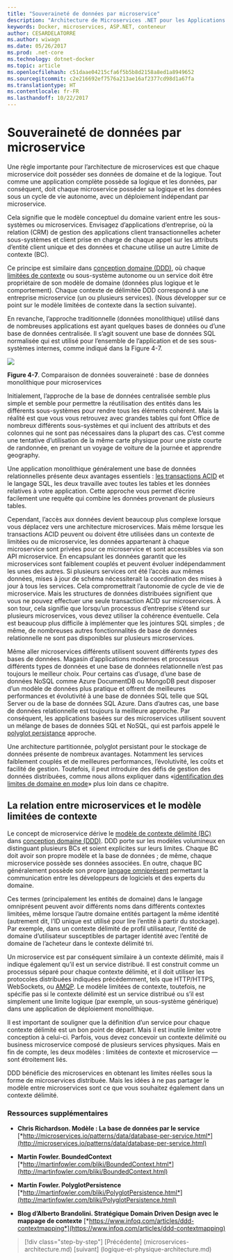 ```yaml
---
title: "Souveraineté de données par microservice"
description: "Architecture de Microservices .NET pour les Applications .NET en conteneur | Souveraineté de données par microservice"
keywords: Docker, microservices, ASP.NET, conteneur
author: CESARDELATORRE
ms.author: wiwagn
ms.date: 05/26/2017
ms.prod: .net-core
ms.technology: dotnet-docker
ms.topic: article
ms.openlocfilehash: c51daae04215cfa6f5b5b8d2158a8ed1a8949652
ms.sourcegitcommit: c2e216692ef7576a213ae16af2377cd98d1a67fa
ms.translationtype: HT
ms.contentlocale: fr-FR
ms.lasthandoff: 10/22/2017
---
```

# <a name="data-sovereignty-per-microservice"></a>Souveraineté de données par microservice

Une règle importante pour l’architecture de microservices est que chaque microservice doit posséder ses données de domaine et de la logique. Tout comme une application complète possède sa logique et les données, par conséquent, doit chaque microservice posséder sa logique et les données sous un cycle de vie autonome, avec un déploiement indépendant par microservice.

Cela signifie que le modèle conceptuel du domaine varient entre les sous-systèmes ou microservices. Envisagez d’applications d’entreprise, où la relation (CRM) de gestion des applications client transactionnelles acheter sous-systèmes et client prise en charge de chaque appel sur les attributs d’entité client unique et des données et chacune utilise un autre Limite de contexte (BC).

Ce principe est similaire dans [conception domaine (DDD)](https://en.wikipedia.org/wiki/Domain-driven_design), où chaque [limitées de contexte](https://martinfowler.com/bliki/BoundedContext.html) ou sous-système autonome ou un service doit être propriétaire de son modèle de domaine (données plus logique et le comportement). Chaque contexte de délimitée DDD correspond à une entreprise microservice (un ou plusieurs services). (Nous développer sur ce point sur le modèle limitées de contexte dans la section suivante).

En revanche, l’approche traditionnelle (données monolithique) utilisé dans de nombreuses applications est ayant quelques bases de données ou d’une base de données centralisée. Il s’agit souvent une base de données SQL normalisée qui est utilisé pour l’ensemble de l’application et de ses sous-systèmes internes, comme indiqué dans la Figure 4-7.

![](./media/image7.png)

**Figure 4-7**. Comparaison de données souveraineté : base de données monolithique pour microservices

Initialement, l’approche de la base de données centralisée semble plus simple et semble pour permettre la réutilisation des entités dans les différents sous-systèmes pour rendre tous les éléments cohérent. Mais la réalité est que vous vous retrouvez avec grandes tables qui font Office de nombreux différents sous-systèmes et qui incluent des attributs et des colonnes qui ne sont pas nécessaires dans la plupart des cas. C’est comme une tentative d’utilisation de la même carte physique pour une piste courte de randonnée, en prenant un voyage de voiture de la journée et apprendre geography.

Une application monolithique généralement une base de données relationnelles présente deux avantages essentiels : [les transactions ACID](https://en.wikipedia.org/wiki/ACID) et le langage SQL, les deux travaille avec toutes les tables et les données relatives à votre application. Cette approche vous permet d’écrire facilement une requête qui combine les données provenant de plusieurs tables.

Cependant, l’accès aux données devient beaucoup plus complexe lorsque vous déplacez vers une architecture microservices. Mais même lorsque les transactions ACID peuvent ou doivent être utilisées dans un contexte de limitées ou de microservice, les données appartenant à chaque microservice sont privées pour ce microservice et sont accessibles via son API microservice. En encapsulant les données garantit que les microservices sont faiblement couplés et peuvent évoluer indépendamment les unes des autres. Si plusieurs services ont été l’accès aux mêmes données, mises à jour de schéma nécessiterait la coordination des mises à jour à tous les services. Cela compromettrait l’autonomie de cycle de vie de microservice. Mais les structures de données distribuées signifient que vous ne pouvez effectuer une seule transaction ACID sur microservices. À son tour, cela signifie que lorsqu’un processus d’entreprise s’étend sur plusieurs microservices, vous devez utiliser la cohérence éventuelle. Cela est beaucoup plus difficile à implémenter que les jointures SQL simples ; de même, de nombreuses autres fonctionnalités de base de données relationnelle ne sont pas disponibles sur plusieurs microservices.

Même aller microservices différents utilisent souvent différents *types* des bases de données. Magasin d’applications modernes et processus différents types de données et une base de données relationnelle n’est pas toujours le meilleur choix. Pour certains cas d’usage, d’une base de données NoSQL comme Azure DocumentDB ou MongoDB peut disposer d’un modèle de données plus pratique et offrent de meilleures performances et évolutivité à une base de données SQL telle que SQL Server ou de la base de données SQL Azure. Dans d’autres cas, une base de données relationnelle est toujours la meilleure approche. Par conséquent, les applications basées sur des microservices utilisent souvent un mélange de bases de données SQL et NoSQL, qui est parfois appelé le [polyglot persistance](http://martinfowler.com/bliki/PolyglotPersistence.html) approche.

Une architecture partitionnée, polyglot persistant pour le stockage de données présente de nombreux avantages. Notamment les services faiblement couplés et de meilleures performances, l’évolutivité, les coûts et facilité de gestion. Toutefois, il peut introduire des défis de gestion des données distribuées, comme nous allons expliquer dans «[identification des limites de domaine en mode](#identifying-domain-model-boundaries-for-each-microservice)» plus loin dans ce chapitre.

## <a name="the-relationship-between-microservices-and-the-bounded-context-pattern"></a>La relation entre microservices et le modèle limitées de contexte

Le concept de microservice dérive le [modèle de contexte délimité (BC)](http://martinfowler.com/bliki/BoundedContext.html) dans [conception domaine (DDD)](https://en.wikipedia.org/wiki/Domain-driven_design). DDD porte sur les modèles volumineux en distinguant plusieurs BCs et soient explicites sur leurs limites. Chaque BC doit avoir son propre modèle et la base de données ; de même, chaque microservice possède ses données associées. En outre, chaque BC généralement possède son propre [langage omniprésent](http://martinfowler.com/bliki/UbiquitousLanguage.html) permettant la communication entre les développeurs de logiciels et des experts du domaine.

Ces termes (principalement les entités de domaine) dans le langage omniprésent peuvent avoir différents noms dans différents contextes limitées, même lorsque l’autre domaine entités partagent la même identité (autrement dit, l’ID unique est utilisé pour lire l’entité à partir du stockage). Par exemple, dans un contexte délimité de profil utilisateur, l’entité de domaine d’utilisateur susceptibles de partager identité avec l’entité de domaine de l’acheteur dans le contexte délimité tri.

Un microservice est par conséquent similaire à un contexte délimité, mais il indique également qu’il est un service distribué. Il est construit comme un processus séparé pour chaque contexte délimité, et il doit utiliser les protocoles distribuées indiquées précédemment, tels que HTTP/HTTPS, WebSockets, ou [AMQP](https://en.wikipedia.org/wiki/Advanced_Message_Queuing_Protocol). Le modèle limitées de contexte, toutefois, ne spécifie pas si le contexte délimité est un service distribué ou s’il est simplement une limite logique (par exemple, un sous-système générique) dans une application de déploiement monolithique.

Il est important de souligner que la définition d’un service pour chaque contexte délimité est un bon point de départ. Mais il est inutile limiter votre conception à celui-ci. Parfois, vous devez concevoir un contexte délimité ou business microservice composé de plusieurs services physiques. Mais en fin de compte, les deux modèles : limitées de contexte et microservice — sont étroitement liés.

DDD bénéficie des microservices en obtenant les limites réelles sous la forme de microservices distribuée. Mais les idées à ne pas partager le modèle entre microservices sont ce que vous souhaitez également dans un contexte délimité.

### <a name="additional-resources"></a>Ressources supplémentaires

-   **Chris Richardson. Modèle : La base de données par le service**
    [*http://microservices.io/patterns/data/database-per-service.html*](http://microservices.io/patterns/data/database-per-service.html)

-   **Martin Fowler. BoundedContext**
    [*http://martinfowler.com/bliki/BoundedContext.html*](http://martinfowler.com/bliki/BoundedContext.html)

-   **Martin Fowler. PolyglotPersistence**
    [*http://martinfowler.com/bliki/PolyglotPersistence.html*](http://martinfowler.com/bliki/PolyglotPersistence.html)

-   **Blog d’Alberto Brandolini. Stratégique Domain Driven Design avec le mappage de contexte**
    [*https://www.infoq.com/articles/ddd-contextmapping*](https://www.infoq.com/articles/ddd-contextmapping)


>[!div class="step-by-step"]
[Précédente] (microservices-architecture.md) [suivant] (logique-et-physique-architecture.md)

